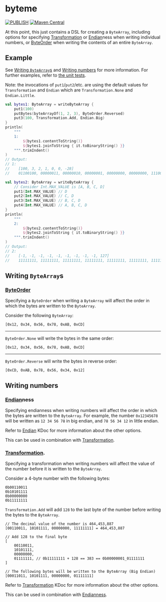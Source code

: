# byteme

[![PUBLISH](https://github.com/August-Games/byteme/actions/workflows/publish.yml/badge.svg)](https://github.com/August-Games/byteme/actions/workflows/publish.yml)
[![Maven Central](https://maven-badges.herokuapp.com/maven-central/games.august/byteme.core/badge.svg)](https://maven-badges.herokuapp.com/maven-central/games.august/byteme-core)

At this point, this just contains a DSL for creating a `ByteArray`, including options for specifying [Transformation](core/src/main/kotlin/games/august/byteme/common/Transformation.kt) or [Endian](core/src/main/kotlin/games/august/byteme/common/Endian.kt)ness when writing individual numbers, or [ByteOrder](core/src/main/kotlin/games/august/byteme/common/ByteOrder.kt) when writing the contents of an entire `ByteArray`.

## Example

See [Writing `ByteArray`s](#writing-bytearrays) and [Writing numbers](#writing-numbers) for more information. For further examples, refer to [the unit tests](core/src/test/kotlin/games/august/byteme/write).

Note: the invocations of `put1`/`put2`/etc. are using the default values for `Transformation` and `Endian` which are `Transformation.None` and `Endian.Little`.

```kotlin
val bytes1: ByteArray = writeByteArray {
    put1(100)
    putBytes(byteArrayOf(1, 2, 3), ByteOrder.Reversed)
    put3(100, Transformation.Add, Endian.Big)
}
println(
    """
    1:
        ${bytes1.contentToString()}
        ${bytes1.joinToString { it.toBinaryString() }}
    """.trimIndent()
)
// Output:
// 1:
//    [100, 3, 2, 1, 0, 0, -28]
//    01100100, 00000011, 00000010, 00000001, 00000000, 00000000, 11100100

val bytes2: ByteArray = writeByteArray {
    // Consider Int.MAX_VALUE is [A, B, C, D]
    put1(Int.MAX_VALUE) // D
    put2(Int.MAX_VALUE) // C, D
    put3(Int.MAX_VALUE) // B, C, D
    put4(Int.MAX_VALUE) // A, B, C, D
}
println(
    """
    2:
        ${bytes2.contentToString()}
        ${bytes2.joinToString { it.toBinaryString() }}
    """.trimIndent()
)
// Output:
// 2:
//    [-1, -1, -1, -1, -1, -1, -1, -1, -1, 127]
//    11111111, 11111111, 11111111, 11111111, 11111111, 11111111, 11111111, 11111111, 11111111, 01111111
```

## Writing `ByteArray`s

### [ByteOrder](core/src/main/kotlin/games/august/byteme/common/ByteOrder.kt)

Specifying a `ByteOrder` when writing a `ByteArray` will affect the order in which the bytes are written to the `ByteArray`.

Consider the following `ByteArray`:
```
[0x12, 0x34, 0x56, 0x78, 0xAB, 0xCD]
```

---

`ByteOrder.None` will write the bytes in the same order:

```
[0x12, 0x34, 0x56, 0x78, 0xAB, 0xCD]
```

---

`ByteOrder.Reverse` will write the bytes in reverse order:

```
[0xCD, 0xAB, 0x78, 0x56, 0x34, 0x12]
```

## Writing numbers

### [Endian](core/src/main/kotlin/games/august/byteme/common/Endian.kt)ness

Specifying endianness when writing numbers will affect the order in which the bytes are written to the `ByteArray`. For example, the number `0x12345678` will be written as `12 34 56 78` in big endian, and `78 56 34 12` in little endian.

Refer to [Endian](core/src/main/kotlin/games/august/byteme/common/Endian.kt) KDoc for more information about the other options.

This can be used in combination with [Transformation](#transformation).

### [Transformation](core/src/main/kotlin/games/august/byteme/common/Transformation.kt).

Specifying a transformation when writing numbers will affect the value of the number before it is written to the `ByteArray`.

Consider a 4-byte number with the following bytes:
```
0b00110011
0b10101111
0b00000000
0b11111111
```

`Transformation.Add` will add `128` to the last byte of the number before writing the bytes to the `ByteArray`.

```
// The decimal value of the number is 464,453,887
[00110011, 10101111, 00000000, 11111111] = 464,453,887

// Add 128 to the final byte
[
    00110011,
    10101111,
    00000000,
    01111111, // 0b11111111 + 128 == 383 == 0b00000001_01111111
]

// The following bytes will be written to the ByteArray (Big Endian)
[00011011, 10101111, 00000000, 01111111]
```

Refer to [Transformation](core/src/main/kotlin/games/august/byteme/common/Transformation.kt) KDoc for more information about the other options.

This can be used in combination with [Endianness](#endianness).
